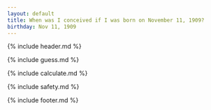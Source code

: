 ```yaml
---
layout: default
title: When was I conceived if I was born on November 11, 1909?
birthday: Nov 11, 1909
---
```


{% include header.md %}

{% include guess.md %}

{% include calculate.md %}

{% include safety.md %}

{% include footer.md %}



